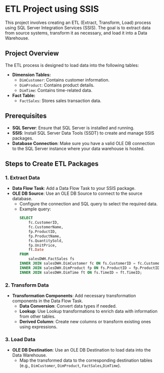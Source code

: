 # ETL Project using SSIS

This project involves creating an ETL (Extract, Transform, Load) process using SQL Server Integration Services (SSIS). The goal is to extract data from source systems, transform it as necessary, and load it into a Data Warehouse.

## Project Overview

The ETL process is designed to load data into the following tables:
- **Dimension Tables:**
  - `DimCustomer`: Contains customer information.
  - `DimProduct`: Contains product details.
  - `DimTime`: Contains time-related data.
- **Fact Table:**
  - `FactSales`: Stores sales transaction data.

## Prerequisites

- **SQL Server**: Ensure that SQL Server is installed and running.
- **SSIS**: Install SQL Server Data Tools (SSDT) to create and manage SSIS packages.
- **Database Connection**: Make sure you have a valid OLE DB connection to the SQL Server instance where your data warehouse is hosted.

## Steps to Create ETL Packages

### 1. Extract Data

- **Data Flow Task**: Add a Data Flow Task to your SSIS package.
- **OLE DB Source**: Use an OLE DB Source to connect to the source database.
  - Configure the connection and SQL query to select the required data.
  - Example query:
    ```sql
    SELECT 
        fc.CustomerID, 
        fc.CustomerName, 
        fp.ProductID, 
        fp.ProductName, 
        fs.QuantitySold, 
        fp.UnitPrice,
        ft.Date
    FROM 
        salesDWH.FactSales fs 
    INNER JOIN salesDWH.DimCustomer fc ON fs.CustomerID = fc.CustomerID
    INNER JOIN salesDWH.DimProduct fp ON fs.ProductID = fp.ProductID
    INNER JOIN salesDWH.DimTime ft ON fs.TimeID = ft.TimeID;
    ```

### 2. Transform Data

- **Transformation Components**: Add necessary transformation components in the Data Flow Task.
  - **Data Conversion**: Convert data types if needed.
  - **Lookup**: Use Lookup transformations to enrich data with information from other tables.
  - **Derived Column**: Create new columns or transform existing ones using expressions.

### 3. Load Data

- **OLE DB Destination**: Use an OLE DB Destination to load data into the Data Warehouse.
  - Map the transformed data to the corresponding destination tables (e.g., `DimCustomer`, `DimProduct`, `FactSales`,`DimTime`).
